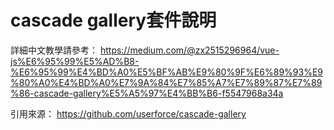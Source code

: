 # cascade gallery套件說明

詳細中文教學請參考：
https://medium.com/@zx2515296964/vue-js%E6%95%99%E5%AD%B8-%E6%95%99%E4%BD%A0%E5%BF%AB%E9%80%9F%E6%89%93%E9%80%A0%E4%BD%A0%E7%9A%84%E7%85%A7%E7%89%87%E7%89%86-cascade-gallery%E5%A5%97%E4%BB%B6-f5547968a34a


引用來源：
https://github.com/userforce/cascade-gallery
